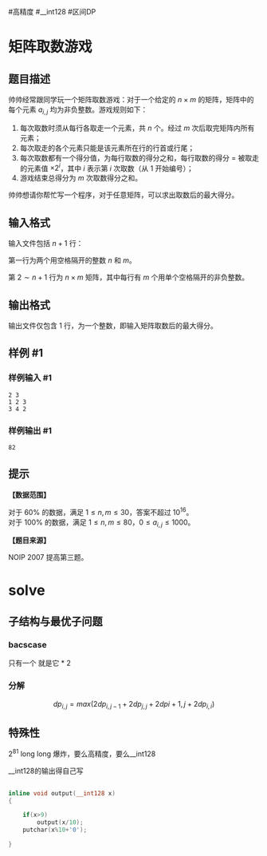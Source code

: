 #高精度 #\__int128 #区间DP


# 矩阵取数游戏
## 题目描述

帅帅经常跟同学玩一个矩阵取数游戏：对于一个给定的 $n \times m$ 的矩阵，矩阵中的每个元素 $a_{i,j}$ 均为非负整数。游戏规则如下：

1. 每次取数时须从每行各取走一个元素，共 $n$ 个。经过 $m$ 次后取完矩阵内所有元素；
2. 每次取走的各个元素只能是该元素所在行的行首或行尾；
3. 每次取数都有一个得分值，为每行取数的得分之和，每行取数的得分 = 被取走的元素值 $\times 2^i$，其中 $i$ 表示第 $i$ 次取数（从 $1$ 开始编号）；
4. 游戏结束总得分为 $m$ 次取数得分之和。

帅帅想请你帮忙写一个程序，对于任意矩阵，可以求出取数后的最大得分。

## 输入格式

输入文件包括 $n+1$ 行：

第一行为两个用空格隔开的整数 $n$ 和 $m$。

第 $2\sim n+1$ 行为 $n \times m$ 矩阵，其中每行有 $m$ 个用单个空格隔开的非负整数。

## 输出格式

输出文件仅包含 $1$ 行，为一个整数，即输入矩阵取数后的最大得分。

## 样例 #1

### 样例输入 #1

```
2 3
1 2 3
3 4 2
```

### 样例输出 #1

```
82
```

## 提示

**【数据范围】**

对于 $60\%$ 的数据，满足 $1\le n,m\le 30$，答案不超过 $10^{16}$。  
对于 $100\%$ 的数据，满足 $1\le n,m\le 80$，$0\le a_{i,j}\le1000$。

**【题目来源】**

NOIP 2007 提高第三题。


# solve

## 子结构与最优子问题

### bacscase
只有一个 就是它 * 2
### 分解
$$
dp_{i, j} = max( 2 dp_{i, j - 1} + 2dp_{j, j}  + 2dp{i + 1, j} + 2dp_{i, i} )
$$



## 特殊性
$2^{81}$ long long 爆炸，要么高精度，要么__int128


__int128的输出得自己写
```cpp
  
inline void output(__int128 x)
{

	if(x>9)
		output(x/10);
	putchar(x%10+'0');

}
```




